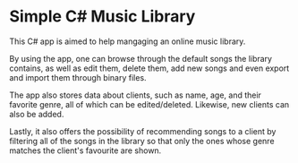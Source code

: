 # Simple C# Music Library

This C# app is aimed to help mangaging an online music library. 

By using the app, one can browse through the default songs the library contains, as well as edit them, delete them, add new songs and even export and import them through binary files.

The app also stores data about clients, such as name, age, and their favorite genre, all of which can be edited/deleted. Likewise, new clients can also be added.

Lastly, it also offers the possibility of recommending songs to a client by filtering all of the songs in the library so that only the ones whose genre matches the client's favourite are shown.
